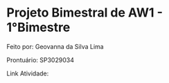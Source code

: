 # Projeto Bimestral de AW1 - 1°Bimestre

<p>Feito por: Geovanna da Silva Lima</p>
<p>Prontuário: SP3029034</p>
<p>Link Atividade: </p>
